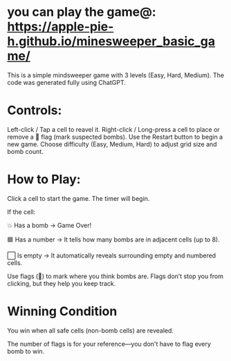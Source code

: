 # you can play the game@: https://apple-pie-h.github.io/minesweeper_basic_game/

This is a simple mindsweeper game with 3 levels (Easy, Hard, Medium). The code was generated fully using ChatGPT. 

# Controls:

Left-click / Tap a cell to reavel it.
Right-click / Long-press a cell to place or remove a 🚩 flag (mark suspected bombs).
Use the Restart button to begin a new game.
Choose difficulty (Easy, Medium, Hard) to adjust grid size and bomb count.

# How to Play:

Click a cell to start the game. The timer will begin.

 If the cell:

   💥 Has a bomb → Game Over!

   🟦 Has a number → It tells how many bombs are in adjacent cells (up to 8).

   ⬜ Is empty → It automatically reveals surrounding empty and numbered cells.


   Use flags (🚩) to mark where you think bombs are. Flags don’t stop you from clicking, but they help you keep track.

# Winning Condition

You win when all safe cells (non-bomb cells) are revealed.

The number of flags is for your reference—you don't have to flag every bomb to win.
